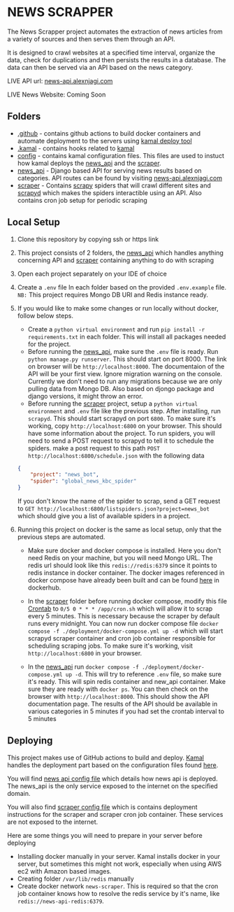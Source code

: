 # NEWS SCRAPPER

The News Scrapper project automates the extraction of news articles from a variety of sources and then serves them through an API.

It is designed to crawl websites at a specified time interval, organize the data, check for duplications and then persists the results in a database. The data can then be served via an API based on the news category.

LIVE API url: [news-api.alexnjagi.com](https://news-api.alexnjagi.com)

LIVE News Website: Coming Soon

## Folders

- [.github](./.github) - contains github actions to build docker containers and automate deployment to the servers using [kamal deploy tool](https://kamal-deploy.org/)
- [.kamal](./.kamal) - contains hooks related to [kamal](https://kamal-deploy.org/)
- [config](./config/) - contains kamal configuration files. This files are used to instuct how kamal deploys the [news_api](./news_api/) and the [scraper](./scraper/).
- [news_api](./news_api/) - Django based API for serving news results based on categories. API routes can be found by visiting [news-api.alexnjagi.com](https://news-api.alexnjagi.com)
- [scraper](./scraper/) - Contains [scrapy](https://scrapy.org/) spiders that will crawl different sites and [scrapyd](https://scrapyd.readthedocs.io/en/latest/index.html) which makes the spiders interactible using an API. Also contains cron job setup for periodic scraping

## Local Setup

1. Clone this repository by copying ssh or https link
2. This project consists of 2 folders, the [news_api](./news_api/) which handles anything concerning API and [scraper](./scraper/) containing anything to do with scraping
3. Open each project separately on your IDE of choice
4. Create a `.env` file In each folder based on the provided `.env.example` file. `NB:` This project requires Mongo DB URI and Redis instance ready.
5. If you would like to make some changes or run locally without docker, follow below steps.
    - Create a `python virtual environment` and run `pip install -r requirements.txt` in each folder. This will install all packages needed for the project.
    - Before running the [news_api](./news_api/), make sure the `.env` file is ready. Run `python manage.py runserver`. This should start on port 8000. The link on browser will be `http://localhost:8000`. The documentaion of the API will be your first view. Ignore migration warning on the console. Currently we don't need to run any migrations because we are only pulling data from Mongo DB. Also based on djongo package and django versions, it might throw an error.
    - Before running the [scraper](./scraper/) project, setup a `python virtual environment` and `.env` file like the previous step. After installing, run `scrapyd`. This should start scrapyd on port `6800`. To make sure it's working, copy `http://localhost:6800` on your browser. This should have some information about the project. To run spiders, you will need to send a POST request to scrapyd to tell it to schedule the spiders. make a post request to this path `POST http://localhost:6800/schedule.json` with the following data

    ```json
    {
        "project": "news_bot",
        "spider": "global_news_kbc_spider"
    }
    ```

    If you don't know the name of the spider to scrap, send a GET request to `GET http://localhost:6800/listspiders.json?project=news_bot` which should give you a list of available spiders in a project.

6. Running this project on docker is the same as local setup, only that the previous steps are automated.
   - Make sure docker and docker compose is installed. Here you don't need Redis on your machine, but you will need Mongo URL. The redis url should look like this `redis://redis:6379` since it points to redis instance in docker container. The docker images referenced in docker compose have already been built and can be found [here](https://hub.docker.com/repositories/candiepih) in dockerhub.
  
   - In the [scraper](./scraper/) folder before running docker compose, modify this file [Crontab](./scraper/cron/Crontab) to `0/5 0 * * * /app/cron.sh` which will allow it to scrap every 5 minutes. This is necessary because the scraper by default runs every midnight. You can now run docker compose file `docker compose -f ./deployment/docker-compose.yml up -d` which will start scrapyd scraper container and cron job container responsible for scheduling scraping jobs. To make sure it's working, visit `http://localhost:6800` in your browser.
   - In the [news_api](./news_api/) run `docker compose -f ./deployment/docker-compose.yml up -d`. This will try to reference `.env` file, so make sure it's ready. This will spin redis container and new_api container. Make sure they are ready with `docker ps`. You can then check on the browser with `http://localhost:8000`. This should show the API documentation page. The results of the API should be available in various categories in 5 minutes if you had set the crontab interval to 5 minutes

## Deploying

This project makes use of GitHub actions to build and deploy. [Kamal](https://kamal-deploy.org/) handles the deployment part based on the configuration files found [here](./config/).

You will find [news api config file](./config/deploy.news-api.yml) which details how news api is deployed. The news_api is the only service exposed to the internet on the specified domain.

You will also find [scraper config file](./config/deploy.scraper.yml) which is contains deployment instructions for the scraper and scraper cron job container. These services are not exposed to the internet.

Here are some things you will need to prepare in your server before deploying

- Installing docker manually in your server. Kamal installs docker in your server, but sometimes this might not work, especially when using AWS ec2 with Amazon based images.
- Creating folder `/var/lib/redis` manually
- Create docker network `news-scraper`. This is required so that the cron job container knows how to resolve the redis service by it's name, like `redis://news-api-redis:6379`.
